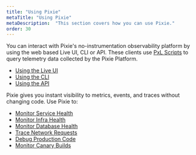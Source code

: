 ```yaml
---
title: "Using Pixie"
metaTitle: "Using Pixie"
metaDescription:  "This section covers how you can use Pixie."
order: 30
---
```


You can interact with Pixie's no-instrumentation observability platform by using the web based Live UI, CLI or API. These clients use [PxL Scripts](/reference/pxl-overview) to query telemetry data collected by the Pixie Platform.

- [Using the Live UI](/using-pixie/using-live-ui)
- [Using the CLI](/using-pixie/using-cli)
- [Using the API](/using-pixie/api-quick-start)

Pixie gives you instant visibility to metrics, events, and traces without changing code. Use Pixie to:

- [Monitor Service Health](/using-pixie/use-cases/service-health)
- [Monitor Infra Health](/using-pixie/use-cases/infra-health)
- [Monitor Database Health](/using-pixie/use-cases/db-health)
- [Trace Network Requests](/using-pixie/use-cases/request-tracing)
- [Debug Production Code](/using-pixie/use-cases/code-tracing)
- [Monitor Canary Builds](/using-pixie/use-cases/canary-analysis)
